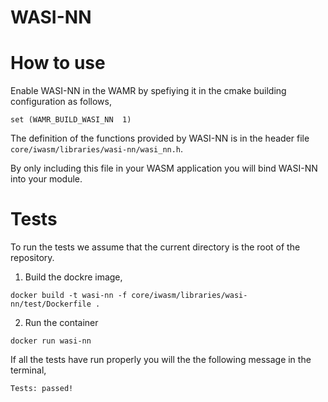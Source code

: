 # WASI-NN

# How to use

Enable WASI-NN in the WAMR by spefiying it in the cmake building configuration as follows,

```
set (WAMR_BUILD_WASI_NN  1)
```

The definition of the functions provided by WASI-NN is in the header file `core/iwasm/libraries/wasi-nn/wasi_nn.h`.

By only including this file in your WASM application you will bind WASI-NN into your module.

# Tests

To run the tests we assume that the current directory is the root of the repository.


1. Build the dockre image,

```
docker build -t wasi-nn -f core/iwasm/libraries/wasi-nn/test/Dockerfile .
```

2. Run the container

```
docker run wasi-nn
```

If all the tests have run properly you will the the following message in the terminal,

```
Tests: passed!
```
